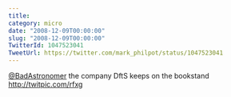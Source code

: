 ```yaml
---
title: 
category: micro
date: "2008-12-09T00:00:00"
slug: "2008-12-09T00:00:00"
TwitterId: 1047523041
TweetUrl: https://twitter.com/mark_philpot/status/1047523041
---
```


[@BadAstronomer](https://twitter.com/BadAstronomer) the company DftS keeps on
the bookstand http://twitpic.com/rfxg
